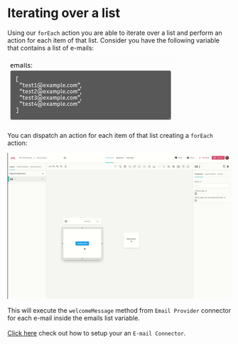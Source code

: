 # Iterating over a list

Using our `forEach` action you are able to iterate over a list and perform an action for each item of that list. Consider you have the following variable that contains a list of e-mails:

![](../../.gitbook/assets/screenshot-from-2021-07-06-14-18-34.png)

You can dispatch an action for each item of that list creating a `forEach` action:

![](<../../.gitbook/assets/sendemailloop (1).gif>)

This will execute the `welcomeMessage` method from `Email Provider` connector for each e-mail inside the emails list variable.\
\
[Click here](../../docs/back-end/connectors/e-mail.md) check out how to setup your an `E-mail Connector`.
